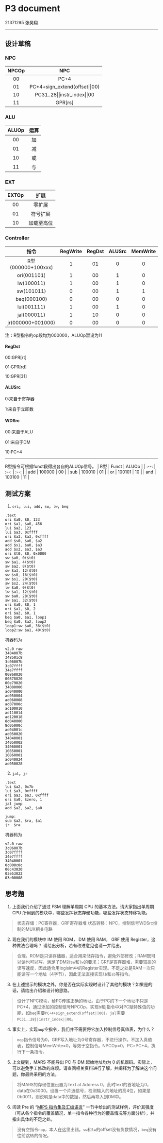 # P3 document
21371295 张昊翔
***
## 设计草稿
### NPC
| NPCOp | NPC |
| :--: | :--: |
| 00 | PC+4 |
| 01 | PC+4+sign_extend(offset\|\|00) |
| 10 | PC31..28\|\|instr_index\|\|00 |
| 11 | GPR[rs] |
### ALU
| ALUOp | 运算 |
| :--: | :--: |
| 00 | 加 |
| 01 | 减 |
| 10 | 或 |
| 11 | 与 |
### EXT
| EXTOp | 扩展 |
| :--: | :--: |
| 00 | 零扩展 |
| 01 | 符号扩展 |
| 10 | 加载至高位 |
### Controller
| 指令 | RegWrite | RegDst | ALUSrc | MemWrite | WDSrc | NPCOp | ALUOp | EXTOp |
| :--: | :--: | :--: | :--: | :--: | :--: | :--: | :--: | :--: |
| R型(000000+100xxx) | 1 | 01 | 0 | 0 | 00 | 00 | ?11 | 00 |
| ori(001101) | 1 | 00 | 1 | 0 | 00 | 00 | 10 | 00 |
| lw(100011) | 1 | 00 | 1 | 0 | 01 | 00 | 00 | 01 |
| sw(101011) | 0 | 00 | 1 | 1 | 00 | 00 | 00 | 01 |
| beq(000100) | 0 | 00 | 0 | 0 | 00 | 01 | 01 | 00 |
| lui(001111) | 1 | 00 | 1 | 0 | 00 | 00 | 00 | 10 |
| jal(000011) | 1 | 10 | 0 | 0 | 10 | 10 | 00 | 00 |
| jr(000000+001000) | 0 | 00 | 0 | 0 | 00 | 11 | 00 | 00 |
注：R型指令的op段均为000000，ALUOp暂设为11
#### RegDst
00:GPR[rt]

01:GPR[rd]

10:GPR[31]
#### ALUSrc
0:来自于寄存器

1:来自于立即数
#### WDSrc
00:来自于ALU

01:来自于DM

10:PC+4
***
R型指令可根据funct段得出各自的ALUOp信号。
| R型 | Funct | ALUOp |
| :--: | :--: | :--: |
| add | 100000 | 00 |
| sub | 100010 | 01 |
| or | 100101 | 10 |
| and | 100100 | 11 |

## 测试方案
1. `ori`，`lui`，`add`，`sw`，`lw`，`beq`
```
.text
ori $a0, $0, 123
ori $a1, $a0, 456
lui $a2, 123            
lui $a3, 0xffff        
ori $a3, $a3, 0xffff    
add $s0, $a0, $a2      
add $s1, $a0, $a3      
add $s2, $a3, $a3      
ori $t0, $0, 0x0000
sw $a0, 0($t0)
sw $a1, 4($t0)
sw $a2, 8($t0)
sw $a3, 12($t0)
sw $s0, 16($t0)
sw $s1, 20($t0)
sw $s2, 24($t0)
lw $a0, 0($t0)
lw $a1, 12($t0)
sw $a0, 28($t0)
sw $a1, 32($t0)
ori $a0, $0, 1
ori $a1, $0, 2
ori $a2, $0, 1
beq $a0, $a1, loop1     
beq $a0, $a2, loop2     
loop1:sw $a0, 36($t0)
loop2:sw $a1, 40($t0)
```
机器码为
```
v2.0 raw
3404007b
348501c8
3c06007b
3c07ffff
34e7ffff
00868020
00878820
00e79020
34080000
ad040000
ad050004
ad060008
ad07000c
ad100010
ad110014
ad120018
8d040000
8d05000c
ad04001c
ad050020
34040001
34050002
34060001
10850001
10860001
ad040024
ad050028
```
2. `jal`，`jr`
```
.text
lui $a2, 0x7b
lui $a3, 0xffff
ori $a3, $a3, 0xffff
ori $a0, $zero, 1
jal jump
add $a2, $a2, $a0

jump:
sub $a2, $ra, $a1
jr  $ra
```
机器码为
```
v2.0 raw
3c06007b
3c07ffff
34e7ffff
34040001
0c000c0c
00c43020
03e53022
03e00008
```
## 思考题
1. 上面我们介绍了通过 FSM 理解单周期 CPU 的基本方法。请大家指出单周期 CPU 所用到的模块中，哪些发挥状态存储功能，哪些发挥状态转移功能。
>状态存储：PC寄存器，GRF寄存器堆
状态转移：NPC，控制信号WDSrc控制的MUX相关电路

2. 现在我们的模块中 IM 使用 ROM， DM 使用 RAM， GRF 使用 Register，这种做法合理吗？ 请给出分析，若有改进意见也请一并给出。
>合理。ROM是只读存储器，适合用来储存指令，避免外部修改；RAM既可以读也可以写，满足了DM对`sw`和`lw`的要求；GRF是寄存器堆，需要较高的读写速度，因此适合用logisim中的Register实现。不足之处是RAM一次只能读写一个地址（4字节），因此无法直接实现`lb`和`sb`等指令。

3. 在上述提示的模块之外，你是否在实际实现时设计了其他的模块？如果是的话，请给出介绍和设计的思路。
>设计了NPC模块，给PC传递正确的地址。由于PC的下一个地址不只是PC+4，通过添加的控制信号NPCOp，实现b和j指令中对PC赋特殊值的功能，如`beq`需要`PC+4+sign_extend(offset||00)`，`jal`需要`PC31..28||instr_index||00`。

4. 事实上，实现`nop`空指令，我们并不需要将它加入控制信号真值表，为什么？
>`nop`指令信号为0，GRF写入地址为0号寄存器，不进行操作。不加入真值表，控制信号MemWrite=0，等效于空指令。NPCOp=0，PC=PC+4，执行下一条指令。

5. 上文提到，MARS 不能导出 PC 与 DM 起始地址均为 0 的机器码。实际上，可以避免手工修改的麻烦。请查阅相关资料进行了解，并阐释为了解决这个问题，你最终采用的方法。
>将MARS的存储位置设置为Text at Address 0，此时text的首地址为0，data在0x3000。设置一个片选信号，检测输入的地址的高4位，如果是0b0011，则说明是data中的数据，然后再导入到DM中。

6. 阅读 Pre 的 “[MIPS 指令集及汇编语言](http://cscore.buaa.edu.cn/tutorial/mips/mips-6/mips6-1/)” 一节中给出的测试样例，评价其强度（可从各个指令的覆盖情况，单一指令各种行为的覆盖情况等方面分析），并指出具体的不足之处。
>没有空指令`nop`，本人在这里出错。`sw`和`lw`的offset没有负数情况，`beq`没有往前跳转的情况。

